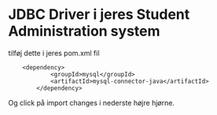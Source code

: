 # JDBC Driver i jeres Student Administration system

tilføj dette i jeres pom.xml fil

````    
    <dependency>
			<groupId>mysql</groupId>
			<artifactId>mysql-connector-java</artifactId>
		</dependency>
````    

Og click på import changes i nederste højre hjørne.

